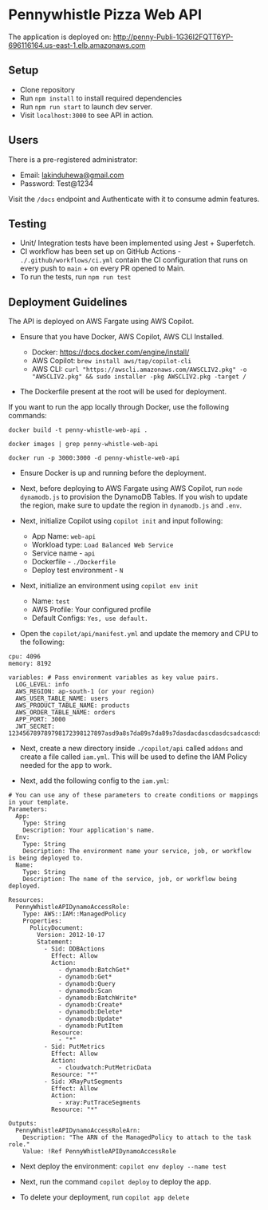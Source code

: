 # Pennywhistle Pizza Web API

The application is deployed on: http://penny-Publi-1G36I2FQTT6YP-696116164.us-east-1.elb.amazonaws.com

## Setup

- Clone repository
- Run `npm install` to install required dependencies
- Run `npm run start` to launch dev server.
- Visit `localhost:3000` to see API in action.

## Users

There is a pre-registered administrator:

- Email: lakinduhewa@gmail.com
- Password: Test@1234

Visit the `/docs` endpoint and Authenticate with it to consume admin features.

## Testing

- Unit/ Integration tests have been implemented using Jest + Superfetch.
- CI workflow has been set up on GitHub Actions - `./.github/workflows/ci.yml` contain the CI configuration that runs on every push to `main` + on every PR opened to Main.
- To run the tests, run `npm run test`

## Deployment Guidelines

The API is deployed on AWS Fargate using AWS Copilot.

- Ensure that you have Docker, AWS Copilot, AWS CLI Installed.

  - Docker: https://docs.docker.com/engine/install/
  - AWS Copilot: `brew install aws/tap/copilot-cli`
  - AWS CLI: `curl "https://awscli.amazonaws.com/AWSCLIV2.pkg" -o "AWSCLIV2.pkg" && sudo installer -pkg AWSCLIV2.pkg -target /`

- The Dockerfile present at the root will be used for deployment.

If you want to run the app locally through Docker, use the following commands:

```
docker build -t penny-whistle-web-api .

docker images | grep penny-whistle-web-api

docker run -p 3000:3000 -d penny-whistle-web-api
```

- Ensure Docker is up and running before the deployment.

- Next, before deploying to AWS Fargate using AWS Copilot, run `node dynamodb.js` to provision the DynamoDB Tables. If you wish to update the region, make sure to update the region in `dynamodb.js` and `.env`.

- Next, initialize Copilot using `copilot init` and input following:

  - App Name: `web-api`
  - Workload type: `Load Balanced Web Service`
  - Service name - `api`
  - Dockerfile - `./Dockerfile`
  - Deploy test environment - `N`

- Next, initialize an environment using `copilot env init`

  - Name: `test`
  - AWS Profile: Your configured profile
  - Default Configs: `Yes, use default.`

- Open the `copilot/api/manifest.yml` and update the memory and CPU to the following:

```
cpu: 4096
memory: 8192

variables: # Pass environment variables as key value pairs.
  LOG_LEVEL: info
  AWS_REGION: ap-south-1 (or your region)
  AWS_USER_TABLE_NAME: users
  AWS_PRODUCT_TABLE_NAME: products
  AWS_ORDER_TABLE_NAME: orders
  APP_PORT: 3000
  JWT_SECRET: 123456789789798172398127897asd9a8s7da89s7da89s7dasdacdascdasdcsadcascds1a1c1a2d1as2dc1sa2cd1sa2

```

- Next, create a new directory inside `./copilot/api` called `addons` and create a file called `iam.yml`. This will be used to define the IAM Policy needed for the app to work.

- Next, add the following config to the `iam.yml`:

```
# You can use any of these parameters to create conditions or mappings in your template.
Parameters:
  App:
    Type: String
    Description: Your application's name.
  Env:
    Type: String
    Description: The environment name your service, job, or workflow is being deployed to.
  Name:
    Type: String
    Description: The name of the service, job, or workflow being deployed.

Resources:
  PennyWhistleAPIDynamoAccessRole:
    Type: AWS::IAM::ManagedPolicy
    Properties:
      PolicyDocument:
        Version: 2012-10-17
        Statement:
          - Sid: DDBActions
            Effect: Allow
            Action:
              - dynamodb:BatchGet*
              - dynamodb:Get*
              - dynamodb:Query
              - dynamodb:Scan
              - dynamodb:BatchWrite*
              - dynamodb:Create*
              - dynamodb:Delete*
              - dynamodb:Update*
              - dynamodb:PutItem
            Resource:
              - "*"
          - Sid: PutMetrics
            Effect: Allow
            Action:
              - cloudwatch:PutMetricData
            Resource: "*"
          - Sid: XRayPutSegments
            Effect: Allow
            Action:
              - xray:PutTraceSegments
            Resource: "*"

Outputs:
  PennyWhistleAPIDynamoAccessRoleArn:
    Description: "The ARN of the ManagedPolicy to attach to the task role."
    Value: !Ref PennyWhistleAPIDynamoAccessRole

```

- Next deploy the environment: `copilot env deploy --name test`

- Next, run the command `copilot deploy` to deploy the app.

- To delete your deployment, run `copilot app delete`
